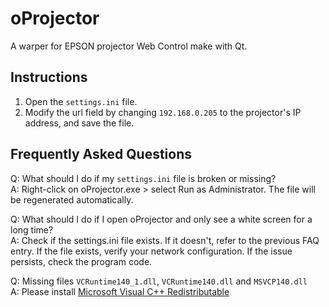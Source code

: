 # oProjector
A warper for EPSON projector Web Control make with Qt.

## Instructions
1. Open the `settings.ini` file.
2. Modify the url field by changing `192.168.0.205` to the projector's IP address, and save the file.

## Frequently Asked Questions

Q: What should I do if my `settings.ini` file is broken or missing?  
A: Right-click on oProjector.exe > select Run as Administrator. The file will be regenerated automatically.  

Q: What should I do if I open oProjector and only see a white screen for a long time?  
A: Check if the settings.ini file exists. If it doesn't, refer to the previous FAQ entry. If the file exists, verify your network configuration. If the issue persists, check the program code.

Q: Missing files `VCRuntime140_1.dll`, `VCRuntime140.dll` and `MSVCP140.dll`  
A: Please install [Microsoft Visual C++ Redistributable](https://aka.ms/vs/17/release/vc_redist.x64.exe)
